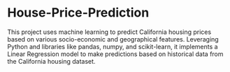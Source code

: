 # House-Price-Prediction
This project uses machine learning to predict California housing prices based on various socio-economic and geographical features. Leveraging Python and libraries like pandas, numpy, and scikit-learn, it implements a Linear Regression model to make predictions based on historical data from the California housing dataset.
